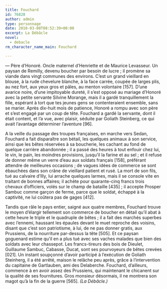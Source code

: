```yaml
---
title: Fouchard
id: 76828
author: admin
type: personnage
date: 2010-03-08T08:52:39+00:00
excerpt: La Débâcle
novel:
  - debacle
rm_character_name_main: Fouchard

---
```

— Père d&rsquo;Honoré. Oncle maternel d&rsquo;Henriette et de Maurice Levasseur. Un paysan de Remilly, devenu boucher par besoin de lucre ; il promène sa viande dans vingt communes des environs. C&rsquo;est un grand vieillard en blouse, à la rude chevelure blanche, à la face carrée, coupée de larges plis, au nez fort, aux yeux gros et pâles, au menton volontaire [157]. D&rsquo;une avarice noire, d&rsquo;une impitoyable dureté, il s&rsquo;est opposé au mariage d&rsquo;Honoré avec la petite servante Silvine Morange, mais il a gardé tranquillement la fille, espérant à tort que tes jeunes gens se contenteraient ensemble, sans se marier. Après dix-huit mois de patience, Honoré a rompu avec son père et s&rsquo;est engagé par un coup de tête. Fouchard a gardé la servante, dont il était content, et l&rsquo;a vue, avec plaisir, séduite par Goliath Steinberg, ce qui avait l&rsquo;avantage déterminer l&rsquo;aventure [96].

A la veille du passage des troupes françaises, en marche vers Sedan, Fouchard a fait disparaître son bétail, les quelques animaux à son service, ainsi que les bêtes réservées à sa boucherie, les cachant au fond de quelque carrière abandonnée ; il a passé des heures à tout enfouir chez lui, le vin, le pain, les moindres provisions, jusqu&rsquo;il la farine et au sel ; et il refuse de donner même un verre d&rsquo;eau aux soldats français [158], préférant attendre de meilleures occasions ; de vagues idées de commerce se sont ébauchées dans son crâne de vieillard patient et rusé. La mort de son fils, tué au calvaire d&rsquo;Illy, lui arrache quelques larmes, mais il se console vite en traitant de bonnes affaires; il achète pour quarante-cinq francs trois chevaux d&rsquo;officiers, volés sur le champ de bataille [435] ; il accepte Prosper Sambuc comme garçon de ferme, parce que le soldat, échappé à la captivité, ne lui coûtera pas de gages [412].

Tandis que râle le pays entier, saigné aux quatre membres, Fouchard trouve le moyen d&rsquo;élargir tellement son commerce de boucher en détail qu&rsquo;il abat à cette heure le triple et le quadruple de bêtes ; il a fait des marchés superbes avec l&rsquo;ennemi, haussant les épaules devant le muet reproche des voisins, disant que c&rsquo;est son patriotisme, à lui, de ne pas donner gratis, aux Prussiens, de la nourriture par-dessus la tête [505]. Et ce paysan goguenard estime qu&rsquo;il en a plus tué avec ses vaches malades que bien des soldats avec leur chassepot. Les francs-tireurs des bois de Dieulet, Guillaume Sambuc, Cabasse, Ducat, sont ses pourvoyeurs de bêtes crevées [021]. Un instant soupçonné d&rsquo;avoir participé à l&rsquo;exécution de Goliath Steinherg, il a été arrêté, maison le relâche peu après, grâce à l&rsquo;intervention du capitaine de Gartlauben, ami des Delaberche. Fouchard, d&rsquo;ailleurs, commence à en avoir assez des Prussiens, qui maintenant le chicanent sur la qualité de ses fournitures. Gros monsieur désormais, il ne montrera son magot qu&rsquo;à la fin de la guerre [565]. _(La Débâcle.)_